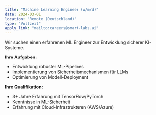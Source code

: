 ```yaml
---
title: "Machine Learning Engineer (w/m/d)"
date: 2024-03-01
location: "Remote (Deutschland)"
type: "Vollzeit"
apply_link: "mailto:careers@smart-labs.ai"
---
```


Wir suchen einen erfahrenen ML Engineer zur Entwicklung sicherer KI-Systeme.

**Ihre Aufgaben:**
- Entwicklung robuster ML-Pipelines
- Implementierung von Sicherheitsmechanismen für LLMs
- Optimierung von Modell-Deployment

**Ihre Qualifikation:**
- 3+ Jahre Erfahrung mit TensorFlow/PyTorch
- Kenntnisse in ML-Sicherheit
- Erfahrung mit Cloud-Infrastrukturen (AWS/Azure)
